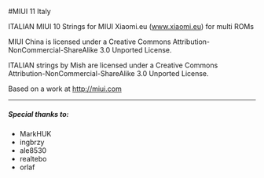 #MIUI 11 Italy

ITALIAN MIUI 10 Strings for MIUI  Xiaomi.eu (www.xiaomi.eu) for multi ROMs

MIUI China is licensed under a Creative Commons Attribution-NonCommercial-ShareAlike 3.0 Unported License.

ITALIAN strings by Mish are licensed under a Creative Commons Attribution-NonCommercial-ShareAlike 3.0 Unported License.

Based on a work at http://miui.com 
_________________


##### Special thanks to:
- MarkHUK
- ingbrzy
- ale8530
- realtebo
- orlaf
